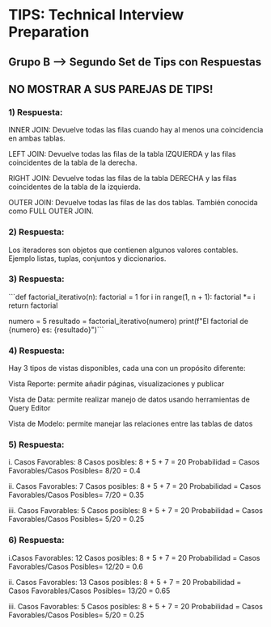 <h1>TIPS: Technical Interview Preparation</h1>
<h2>Grupo B --&gt; Segundo Set de Tips con Respuestas</h2>
<h2>NO MOSTRAR A SUS PAREJAS DE TIPS!</h2>
<h3>1)  Respuesta:</h3>
<p>INNER JOIN: Devuelve todas las filas cuando hay al menos una coincidencia en ambas tablas.</p>
<p>LEFT JOIN: Devuelve todas las filas de la tabla IZQUIERDA y las filas coincidentes de la tabla de la derecha.</p>
<p>RIGHT JOIN: Devuelve todas las filas de la tabla DERECHA y las filas coincidentes de la tabla de la izquierda.</p>
<p>OUTER JOIN: Devuelve todas las filas de las dos tablas. También conocida como FULL OUTER JOIN.</p>
<h3>2)  Respuesta:</h3>
<p>Los iteradores son objetos que contienen algunos valores contables. Ejemplo listas, tuplas, conjuntos y diccionarios. </p>
<h3>3)  Respuesta:</h3>
<p>```def factorial_iterativo(n):
    factorial = 1
    for i in range(1, n + 1):
        factorial *= i
    return factorial</p>
<p>numero = 5
resultado = factorial_iterativo(numero)
print(f"El factorial de {numero} es: {resultado}")``` </p>
<h3>4)  Respuesta:</h3>
<p>Hay 3 tipos de vistas disponibles, cada una con un propósito diferente:</p>
<p>Vista Reporte: permite añadir páginas, visualizaciones y publicar</p>
<p>Vista de Data: permite realizar manejo de datos usando herramientas de Query Editor</p>
<p>Vista de Modelo: permite manejar las relaciones entre las tablas de datos</p>
<h3>5)  Respuesta:</h3>
<p>i. Casos Favorables: 8
Casos posibles: 8 + 5 + 7 = 20
Probabilidad = Casos Favorables/Casos Posibles= 8/20 = 0.4</p>
<p>ii. Casos Favorables: 7
Casos posibles: 8 + 5 + 7 = 20
Probabilidad = Casos Favorables/Casos Posibles= 7/20 = 0.35</p>
<p>iii. Casos Favorables: 5
Casos posibles: 8 + 5 + 7 = 20
Probabilidad = Casos Favorables/Casos Posibles= 5/20 = 0.25</p>
<h3>6)  Respuesta:</h3>
<p>i.Casos Favorables: 12
Casos posibles: 8 + 5 + 7 = 20
Probabilidad = Casos Favorables/Casos Posibles= 12/20 = 0.6</p>
<p>ii. Casos Favorables: 13
Casos posibles: 8 + 5 + 7 = 20
Probabilidad = Casos Favorables/Casos Posibles= 13/20 = 0.65</p>
<p>iii. Casos Favorables: 5
Casos posibles: 8 + 5 + 7 = 20
Probabilidad = Casos Favorables/Casos Posibles= 5/20 = 0.25</p>